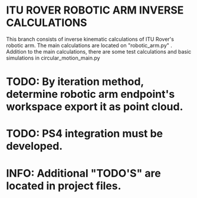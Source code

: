 # ITU ROVER ROBOTIC ARM INVERSE CALCULATIONS
This branch consists of inverse kinematic calculations of ITU Rover's robotic arm. The main calculations are located on "robotic_arm.py" .
Addition to the main calculations, there are some test calculations and basic simulations in circular_motion_main.py

# TODO: By iteration method, determine robotic arm endpoint's workspace export it as point cloud.
# TODO: PS4 integration must be developed.
# INFO: Additional "TODO'S" are located in project files.

